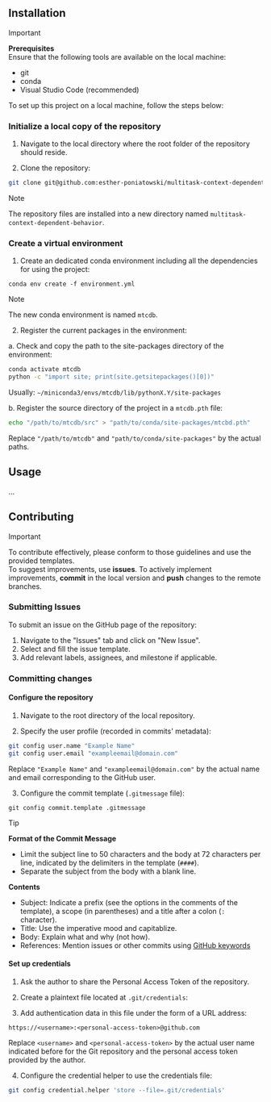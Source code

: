 
## Installation

> [!IMPORTANT]
> **Prerequisites**  
> Ensure that the following tools are available on the local machine:
> - git
> - conda
> - Visual Studio Code (recommended)

To set up this project on a local machine, follow the steps below:

### Initialize a local copy of the repository

1. Navigate to the local directory where the root folder of the repository should reside.
  
2. Clone the repository:
```bash
git clone git@github.com:esther-poniatowski/multitask-context-dependent-behavior.git
```

> [!NOTE]
> The repository files are installed into a new directory named `multitask-context-dependent-behavior`.


### Create a virtual environment

1. Create an dedicated conda environment including all the dependencies for using the project:
```
conda env create -f environment.yml
```

> [!NOTE]
> The new conda environment is named `mtcdb`. 

2. Register the current packages in the environment:

a. Check and copy the path to the site-packages directory of the environment:
```bash
conda activate mtcdb
python -c "import site; print(site.getsitepackages()[0])"
```
Usually: `∼/miniconda3/envs/mtcdb/lib/pythonX.Y/site-packages`

b. Register the source directory of the project in a `mtcdb.pth` file:
```bash
echo "/path/to/mtcdb/src" > "path/to/conda/site-packages/mtcbd.pth"
```
Replace `"/path/to/mtcdb"` and `"path/to/conda/site-packages"` by the actual paths.

## Usage

...


## Contributing

> [!IMPORTANT]
> To contribute effectively, please conform to those guidelines and use the provided templates.  
> To suggest improvements, use **issues**.
> To actively implement improvements, **commit** in the local version and **push** changes to the remote branches. 

### Submitting Issues

To submit an issue on the GitHub page of the repository:

1. Navigate to the "Issues" tab and click on "New Issue".
2. Select and fill the issue template.
3. Add relevant labels, assignees, and milestone if applicable.

### Committing changes

#### Configure the repository

1. Navigate to the root directory of the local repository.
  
2. Specify the user profile (recorded in commits' metadata):
```bash
git config user.name "Example Name"
git config user.email "exampleemail@domain.com"
```
Replace `"Example Name"` and `"exampleemail@domain.com"` by the actual name and email corresponding to the GitHub user.

3. Configure the commit template (`.gitmessage` file):
```
git config commit.template .gitmessage
```

> [!TIP]
> **Format of the Commit Message**
> - Limit the subject line to 50 characters and the body at 72 characters per line, indicated by the delimiters in the template (`####`).
> - Separate the subject from the body with a blank line.
> 
> **Contents**
> - Subject: Indicate a prefix (see the options in the comments of the template), a scope (in parentheses) and a title after a colon (`:` character).
> - Title: Use the imperative mood and capitablize.
> - Body: Explain what and why (not how).
> - References: Mention issues or other commits using [GitHub keywords](https://docs.github.com/en/get-started/writing-on-github/working-with-advanced-formatting/using-keywords-in-issues-and-pull-requests)

#### Set up credentials

1. Ask the author to share the Personal Access Token of the repository.

2. Create a plaintext file located at `.git/credentials`:

3. Add authentication data in this file under the form of a URL address:
```plaintext
https://<username>:<personal-access-token>@github.com
```
Replace `<username>` and `<personal-access-token>` by the actual user name indicated before for the Git repository and the personal access token provided by the author.

4. Configure the credential helper to use the credentials file:
```bash
git config credential.helper 'store --file=.git/credentials'
```
